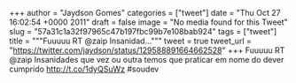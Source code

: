 
+++
author = "Jaydson Gomes"
categories = ["tweet"]
date = "Thu Oct 27 16:02:54 +0000 2011"
draft = false
image = "No media found for this Tweet"
slug = "57a31c1a32f97965c47b197fbc99b7e108bab924"
tags = ["tweet"]
title = """Fuuuuu RT @zaip Insanidad..."""
tweet = true
tweet_url = "https://twitter.com/jaydson/status/129588891664662528"
+++
Fuuuuu RT @zaip Insanidades que vez ou outra temos que praticar em nome do dever cumprido  http://t.co/1dyQSuWz #soudev
